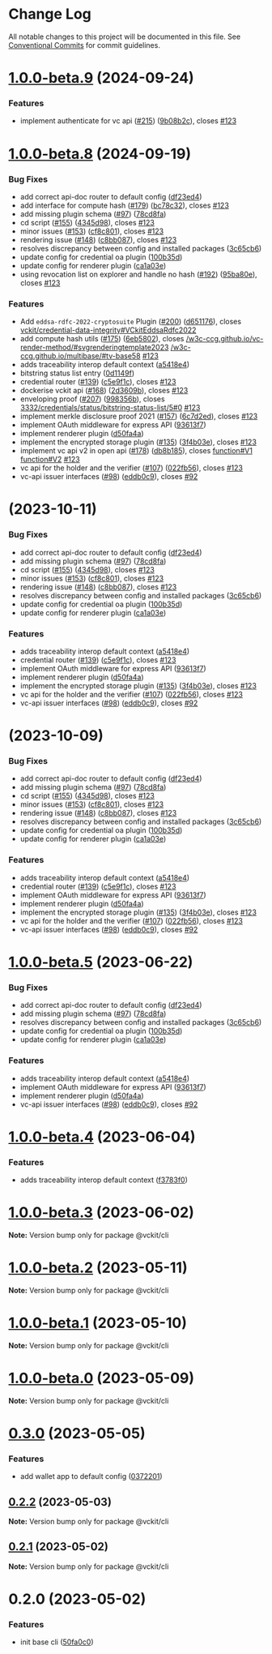 # Change Log

All notable changes to this project will be documented in this file.
See [Conventional Commits](https://conventionalcommits.org) for commit guidelines.

# [1.0.0-beta.9](https://github.com/uport-project/veramo/compare/v1.0.0-beta.8...v1.0.0-beta.9) (2024-09-24)


### Features

* implement authenticate for vc api ([#215](https://github.com/uport-project/veramo/issues/215)) ([9b08b2c](https://github.com/uport-project/veramo/commit/9b08b2c4014da72cd97a67a7a22170614e6331ba)), closes [#123](https://github.com/uport-project/veramo/issues/123)





# [1.0.0-beta.8](https://github.com/uport-project/veramo/compare/v1.0.0-beta.2...v1.0.0-beta.8) (2024-09-19)


### Bug Fixes

* add correct api-doc router to default config ([df23ed4](https://github.com/uport-project/veramo/commit/df23ed46636e64fc9595a5856abb7e5342f738cc))
* add interface for compute hash ([#179](https://github.com/uport-project/veramo/issues/179)) ([bc78c32](https://github.com/uport-project/veramo/commit/bc78c32e3c303d48168655c0dba1a888586a58ac)), closes [#123](https://github.com/uport-project/veramo/issues/123)
* add missing plugin schema ([#97](https://github.com/uport-project/veramo/issues/97)) ([78cd8fa](https://github.com/uport-project/veramo/commit/78cd8faeeb959afc469b7fbfd7cdb09391f71033))
* cd script ([#155](https://github.com/uport-project/veramo/issues/155)) ([4345d98](https://github.com/uport-project/veramo/commit/4345d98091f7e5dd6a6295b11bf856210cca7bda)), closes [#123](https://github.com/uport-project/veramo/issues/123)
* minor issues ([#153](https://github.com/uport-project/veramo/issues/153)) ([cf8c801](https://github.com/uport-project/veramo/commit/cf8c8015f75b50d408dd97fefa3e6e3a6e8f7565)), closes [#123](https://github.com/uport-project/veramo/issues/123)
* rendering issue ([#148](https://github.com/uport-project/veramo/issues/148)) ([c8bb087](https://github.com/uport-project/veramo/commit/c8bb0870a2fdede9976eb8b47ef5db80015bae11)), closes [#123](https://github.com/uport-project/veramo/issues/123)
* resolves discrepancy between config and installed packages ([3c65cb6](https://github.com/uport-project/veramo/commit/3c65cb62051d8a85d57acca7e3e6f1e019a0162c))
* update config for credential oa plugin ([100b35d](https://github.com/uport-project/veramo/commit/100b35dba3299e71cf3c09b1de6d8247cd649161))
* update config for renderer plugin ([ca1a03e](https://github.com/uport-project/veramo/commit/ca1a03e24487a3fb2a3702c354140b28bf83ecc0))
* using revocation list on explorer and handle no hash ([#192](https://github.com/uport-project/veramo/issues/192)) ([95ba80e](https://github.com/uport-project/veramo/commit/95ba80eb2bb61cf97f1ef0b06357937165ab48f1)), closes [#123](https://github.com/uport-project/veramo/issues/123)


### Features

* Add `eddsa-rdfc-2022-cryptosuite` Plugin ([#200](https://github.com/uport-project/veramo/issues/200)) ([d651176](https://github.com/uport-project/veramo/commit/d651176bd852514cfda37d9098e84663d1ac9be2)), closes [vckit/credential-data-integrity#VCkitEddsaRdfc2022](https://github.com/vckit/credential-data-integrity/issues/VCkitEddsaRdfc2022)
* add compute hash utils ([#175](https://github.com/uport-project/veramo/issues/175)) ([6eb5802](https://github.com/uport-project/veramo/commit/6eb5802658bddd74e0d2fbb6225421a7394a4834)), closes [/w3c-ccg.github.io/vc-render-method/#svgrenderingtemplate2023](https://github.com//w3c-ccg.github.io/vc-render-method//issues/svgrenderingtemplate2023) [/w3c-ccg.github.io/multibase/#tv-base58](https://github.com//w3c-ccg.github.io/multibase//issues/tv-base58) [#123](https://github.com/uport-project/veramo/issues/123)
* adds traceability interop default context ([a5418e4](https://github.com/uport-project/veramo/commit/a5418e4ab74ab811079a72effe6036093d4c4403))
* bitstring status list entry  ([0d1149f](https://github.com/uport-project/veramo/commit/0d1149f048f8e853bfd6bda4b0c99871ef76d8ed))
* credential router ([#139](https://github.com/uport-project/veramo/issues/139)) ([c5e9f1c](https://github.com/uport-project/veramo/commit/c5e9f1c3a44480c8734ef2b61e232d179ef78889)), closes [#123](https://github.com/uport-project/veramo/issues/123)
* dockerise vckit api ([#168](https://github.com/uport-project/veramo/issues/168)) ([2d3609b](https://github.com/uport-project/veramo/commit/2d3609b4e4b1c4ce4f82ac4ecbfc60b7bd17b446)), closes [#123](https://github.com/uport-project/veramo/issues/123)
* enveloping proof ([#207](https://github.com/uport-project/veramo/issues/207)) ([998356b](https://github.com/uport-project/veramo/commit/998356b0823610f95b557910a3bcb04567f25a15)), closes [3332/credentials/status/bitstring-status-list/5#0](https://github.com/3332/credentials/status/bitstring-status-list/5/issues/0) [#123](https://github.com/uport-project/veramo/issues/123)
* implement merkle disclosure proof 2021 ([#157](https://github.com/uport-project/veramo/issues/157)) ([6c7d2ed](https://github.com/uport-project/veramo/commit/6c7d2edbf65a7c3aa0b84e8faaf0da3a36de268f)), closes [#123](https://github.com/uport-project/veramo/issues/123)
* implement OAuth middleware for express API ([93613f7](https://github.com/uport-project/veramo/commit/93613f719fed03892ab8ec1eb4a6113e525c383d))
* implement renderer plugin ([d50fa4a](https://github.com/uport-project/veramo/commit/d50fa4a67912643c1e904b79206e703340f63ffc))
* implement the encrypted storage plugin ([#135](https://github.com/uport-project/veramo/issues/135)) ([3f4b03e](https://github.com/uport-project/veramo/commit/3f4b03e3b6c72666f93f12046472c79ccf9149b1)), closes [#123](https://github.com/uport-project/veramo/issues/123)
* implement vc api v2 in open api ([#178](https://github.com/uport-project/veramo/issues/178)) ([db8b185](https://github.com/uport-project/veramo/commit/db8b1858b62b7e307052ad870ee43c96dcbbb439)), closes [function#V1](https://github.com/function/issues/V1) [function#V2](https://github.com/function/issues/V2) [#123](https://github.com/uport-project/veramo/issues/123)
* vc api for the holder and the verifier ([#107](https://github.com/uport-project/veramo/issues/107)) ([022fb56](https://github.com/uport-project/veramo/commit/022fb56da58eff6b46258dbda0e8a2f9dd708331)), closes [#123](https://github.com/uport-project/veramo/issues/123)
* vc-api issuer interfaces ([#98](https://github.com/uport-project/veramo/issues/98)) ([eddb0c9](https://github.com/uport-project/veramo/commit/eddb0c931a55c69efeae8aa52d841127b7c15b3e)), closes [#92](https://github.com/uport-project/veramo/issues/92)





# [](https://github.com/uncefact/project-vckit/compare/v1.0.0-beta.2...v1.0.0-beta.7) (2023-10-11)


### Bug Fixes

* add correct api-doc router to default config ([df23ed4](https://github.com/uncefact/project-vckit/commit/df23ed46636e64fc9595a5856abb7e5342f738cc))
* add missing plugin schema ([#97](https://github.com/uncefact/project-vckit/issues/97)) ([78cd8fa](https://github.com/uncefact/project-vckit/commit/78cd8faeeb959afc469b7fbfd7cdb09391f71033))
* cd script ([#155](https://github.com/uncefact/project-vckit/issues/155)) ([4345d98](https://github.com/uncefact/project-vckit/commit/4345d98091f7e5dd6a6295b11bf856210cca7bda)), closes [#123](https://github.com/uncefact/project-vckit/issues/123)
* minor issues ([#153](https://github.com/uncefact/project-vckit/issues/153)) ([cf8c801](https://github.com/uncefact/project-vckit/commit/cf8c8015f75b50d408dd97fefa3e6e3a6e8f7565)), closes [#123](https://github.com/uncefact/project-vckit/issues/123)
* rendering issue ([#148](https://github.com/uncefact/project-vckit/issues/148)) ([c8bb087](https://github.com/uncefact/project-vckit/commit/c8bb0870a2fdede9976eb8b47ef5db80015bae11)), closes [#123](https://github.com/uncefact/project-vckit/issues/123)
* resolves discrepancy between config and installed packages ([3c65cb6](https://github.com/uncefact/project-vckit/commit/3c65cb62051d8a85d57acca7e3e6f1e019a0162c))
* update config for credential oa plugin ([100b35d](https://github.com/uncefact/project-vckit/commit/100b35dba3299e71cf3c09b1de6d8247cd649161))
* update config for renderer plugin ([ca1a03e](https://github.com/uncefact/project-vckit/commit/ca1a03e24487a3fb2a3702c354140b28bf83ecc0))


### Features

* adds traceability interop default context ([a5418e4](https://github.com/uncefact/project-vckit/commit/a5418e4ab74ab811079a72effe6036093d4c4403))
* credential router ([#139](https://github.com/uncefact/project-vckit/issues/139)) ([c5e9f1c](https://github.com/uncefact/project-vckit/commit/c5e9f1c3a44480c8734ef2b61e232d179ef78889)), closes [#123](https://github.com/uncefact/project-vckit/issues/123)
* implement OAuth middleware for express API ([93613f7](https://github.com/uncefact/project-vckit/commit/93613f719fed03892ab8ec1eb4a6113e525c383d))
* implement renderer plugin ([d50fa4a](https://github.com/uncefact/project-vckit/commit/d50fa4a67912643c1e904b79206e703340f63ffc))
* implement the encrypted storage plugin ([#135](https://github.com/uncefact/project-vckit/issues/135)) ([3f4b03e](https://github.com/uncefact/project-vckit/commit/3f4b03e3b6c72666f93f12046472c79ccf9149b1)), closes [#123](https://github.com/uncefact/project-vckit/issues/123)
* vc api for the holder and the verifier ([#107](https://github.com/uncefact/project-vckit/issues/107)) ([022fb56](https://github.com/uncefact/project-vckit/commit/022fb56da58eff6b46258dbda0e8a2f9dd708331)), closes [#123](https://github.com/uncefact/project-vckit/issues/123)
* vc-api issuer interfaces ([#98](https://github.com/uncefact/project-vckit/issues/98)) ([eddb0c9](https://github.com/uncefact/project-vckit/commit/eddb0c931a55c69efeae8aa52d841127b7c15b3e)), closes [#92](https://github.com/uncefact/project-vckit/issues/92)





# [](https://github.com/uncefact/project-vckit/compare/v1.0.0-beta.2...v1.0.0-beta.6) (2023-10-09)


### Bug Fixes

* add correct api-doc router to default config ([df23ed4](https://github.com/uncefact/project-vckit/commit/df23ed46636e64fc9595a5856abb7e5342f738cc))
* add missing plugin schema ([#97](https://github.com/uncefact/project-vckit/issues/97)) ([78cd8fa](https://github.com/uncefact/project-vckit/commit/78cd8faeeb959afc469b7fbfd7cdb09391f71033))
* cd script ([#155](https://github.com/uncefact/project-vckit/issues/155)) ([4345d98](https://github.com/uncefact/project-vckit/commit/4345d98091f7e5dd6a6295b11bf856210cca7bda)), closes [#123](https://github.com/uncefact/project-vckit/issues/123)
* minor issues ([#153](https://github.com/uncefact/project-vckit/issues/153)) ([cf8c801](https://github.com/uncefact/project-vckit/commit/cf8c8015f75b50d408dd97fefa3e6e3a6e8f7565)), closes [#123](https://github.com/uncefact/project-vckit/issues/123)
* rendering issue ([#148](https://github.com/uncefact/project-vckit/issues/148)) ([c8bb087](https://github.com/uncefact/project-vckit/commit/c8bb0870a2fdede9976eb8b47ef5db80015bae11)), closes [#123](https://github.com/uncefact/project-vckit/issues/123)
* resolves discrepancy between config and installed packages ([3c65cb6](https://github.com/uncefact/project-vckit/commit/3c65cb62051d8a85d57acca7e3e6f1e019a0162c))
* update config for credential oa plugin ([100b35d](https://github.com/uncefact/project-vckit/commit/100b35dba3299e71cf3c09b1de6d8247cd649161))
* update config for renderer plugin ([ca1a03e](https://github.com/uncefact/project-vckit/commit/ca1a03e24487a3fb2a3702c354140b28bf83ecc0))


### Features

* adds traceability interop default context ([a5418e4](https://github.com/uncefact/project-vckit/commit/a5418e4ab74ab811079a72effe6036093d4c4403))
* credential router ([#139](https://github.com/uncefact/project-vckit/issues/139)) ([c5e9f1c](https://github.com/uncefact/project-vckit/commit/c5e9f1c3a44480c8734ef2b61e232d179ef78889)), closes [#123](https://github.com/uncefact/project-vckit/issues/123)
* implement OAuth middleware for express API ([93613f7](https://github.com/uncefact/project-vckit/commit/93613f719fed03892ab8ec1eb4a6113e525c383d))
* implement renderer plugin ([d50fa4a](https://github.com/uncefact/project-vckit/commit/d50fa4a67912643c1e904b79206e703340f63ffc))
* implement the encrypted storage plugin ([#135](https://github.com/uncefact/project-vckit/issues/135)) ([3f4b03e](https://github.com/uncefact/project-vckit/commit/3f4b03e3b6c72666f93f12046472c79ccf9149b1)), closes [#123](https://github.com/uncefact/project-vckit/issues/123)
* vc api for the holder and the verifier ([#107](https://github.com/uncefact/project-vckit/issues/107)) ([022fb56](https://github.com/uncefact/project-vckit/commit/022fb56da58eff6b46258dbda0e8a2f9dd708331)), closes [#123](https://github.com/uncefact/project-vckit/issues/123)
* vc-api issuer interfaces ([#98](https://github.com/uncefact/project-vckit/issues/98)) ([eddb0c9](https://github.com/uncefact/project-vckit/commit/eddb0c931a55c69efeae8aa52d841127b7c15b3e)), closes [#92](https://github.com/uncefact/project-vckit/issues/92)





# [1.0.0-beta.5](https://github.com/uport-project/veramo/compare/v1.0.0-beta.2...v1.0.0-beta.5) (2023-06-22)

### Bug Fixes

- add correct api-doc router to default config ([df23ed4](https://github.com/uport-project/veramo/commit/df23ed46636e64fc9595a5856abb7e5342f738cc))
- add missing plugin schema ([#97](https://github.com/uport-project/veramo/issues/97)) ([78cd8fa](https://github.com/uport-project/veramo/commit/78cd8faeeb959afc469b7fbfd7cdb09391f71033))
- resolves discrepancy between config and installed packages ([3c65cb6](https://github.com/uport-project/veramo/commit/3c65cb62051d8a85d57acca7e3e6f1e019a0162c))
- update config for credential oa plugin ([100b35d](https://github.com/uport-project/veramo/commit/100b35dba3299e71cf3c09b1de6d8247cd649161))
- update config for renderer plugin ([ca1a03e](https://github.com/uport-project/veramo/commit/ca1a03e24487a3fb2a3702c354140b28bf83ecc0))

### Features

- adds traceability interop default context ([a5418e4](https://github.com/uport-project/veramo/commit/a5418e4ab74ab811079a72effe6036093d4c4403))
- implement OAuth middleware for express API ([93613f7](https://github.com/uport-project/veramo/commit/93613f719fed03892ab8ec1eb4a6113e525c383d))
- implement renderer plugin ([d50fa4a](https://github.com/uport-project/veramo/commit/d50fa4a67912643c1e904b79206e703340f63ffc))
- vc-api issuer interfaces ([#98](https://github.com/uport-project/veramo/issues/98)) ([eddb0c9](https://github.com/uport-project/veramo/commit/eddb0c931a55c69efeae8aa52d841127b7c15b3e)), closes [#92](https://github.com/uport-project/veramo/issues/92)

# [1.0.0-beta.4](https://github.com/uport-project/veramo/compare/v1.0.0-beta.3...v1.0.0-beta.4) (2023-06-04)

### Features

- adds traceability interop default context ([f3783f0](https://github.com/uport-project/veramo/commit/f3783f09cfd9cc9aa55591b98d5ce3e92b1575be))

# [1.0.0-beta.3](https://github.com/uport-project/veramo/compare/v1.0.0-beta.2...v1.0.0-beta.3) (2023-06-02)

**Note:** Version bump only for package @vckit/cli

# [1.0.0-beta.2](https://github.com/uport-project/veramo/compare/v1.0.0-beta.1...v1.0.0-beta.2) (2023-05-11)

**Note:** Version bump only for package @vckit/cli

# [1.0.0-beta.1](https://github.com/uport-project/veramo/compare/v1.0.0-beta.0...v1.0.0-beta.1) (2023-05-10)

**Note:** Version bump only for package @vckit/cli

# [1.0.0-beta.0](https://github.com/uport-project/veramo/compare/v0.3.0...v1.0.0-beta.0) (2023-05-09)

**Note:** Version bump only for package @vckit/cli

# [0.3.0](https://github.com/uport-project/veramo/compare/v0.2.2...v0.3.0) (2023-05-05)

### Features

- add wallet app to default config ([0372201](https://github.com/uport-project/veramo/commit/0372201cf40bd1b0bee41f187bfccaada8694c38))

## [0.2.2](https://github.com/uport-project/veramo/compare/v0.2.1...v0.2.2) (2023-05-03)

**Note:** Version bump only for package @vckit/cli

## [0.2.1](https://github.com/uport-project/veramo/compare/v0.2.0...v0.2.1) (2023-05-02)

**Note:** Version bump only for package @vckit/cli

# 0.2.0 (2023-05-02)

### Features

- init base cli ([50fa0c0](https://github.com/uport-project/veramo/commit/50fa0c0c96c4568bd534999d67235cb6dad41746))
